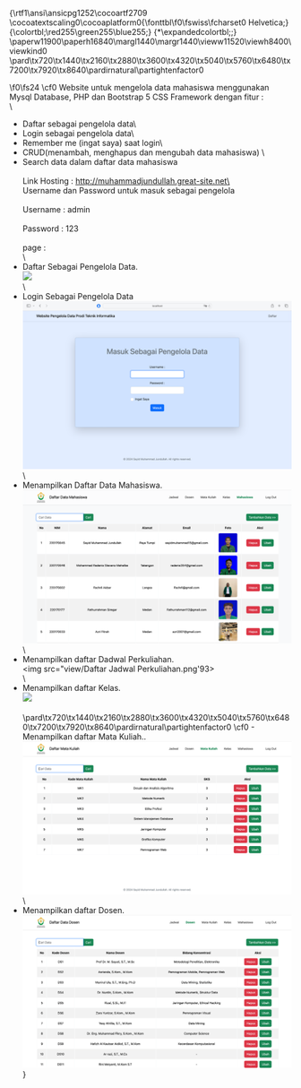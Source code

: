 {\rtf1\ansi\ansicpg1252\cocoartf2709
\cocoatextscaling0\cocoaplatform0{\fonttbl\f0\fswiss\fcharset0 Helvetica;}
{\colortbl;\red255\green255\blue255;}
{\*\expandedcolortbl;;}
\paperw11900\paperh16840\margl1440\margr1440\vieww11520\viewh8400\viewkind0
\pard\tx720\tx1440\tx2160\tx2880\tx3600\tx4320\tx5040\tx5760\tx6480\tx7200\tx7920\tx8640\pardirnatural\partightenfactor0

\f0\fs24 \cf0 Website untuk mengelola data mahasiswa menggunakan Mysql Database, PHP dan Bootstrap 5 CSS Framework dengan fitur :\
\
- Daftar sebagai pengelola data\
- Login sebagai pengelola data\
- Remember me (ingat saya) saat login\
- CRUD(menambah, menghapus dan mengubah data mahasiswa) \
- Search data dalam daftar data mahasiswa\
\
Link Hosting : http://muhammadjundullah.great-site.net\
\
Username dan Password untuk masuk sebagai pengelola\
<br>Username : admin\
<br>Password : 123\
\
page :\
\
- Daftar Sebagai Pengelola Data.\
  <img src="view/Daftar.png">\
\
- Login Sebagai Pengelola Data\
  <img src="view/Login.png">\
  \
- Menampilkan Daftar Data Mahasiswa.\
  <img src="view/Daftar Mahasiswa.png">\
\
- Menampilkan daftar Dadwal Perkuliahan.\
  <img src="view/Daftar Jadwal Perkuliahan.png\'93>\
\
- Menampilkan daftar Kelas.\
  <img src="view/Daftar Kelas.png">\
\
\pard\tx720\tx1440\tx2160\tx2880\tx3600\tx4320\tx5040\tx5760\tx6480\tx7200\tx7920\tx8640\pardirnatural\partightenfactor0
\cf0 - Menampilkan daftar Mata Kuliah..\
  <img src="view/Daftar Mata Kuliah.png">\
\
- Menampilkan daftar Dosen.\
  <img src="view/Daftar Dosen.png">\
}